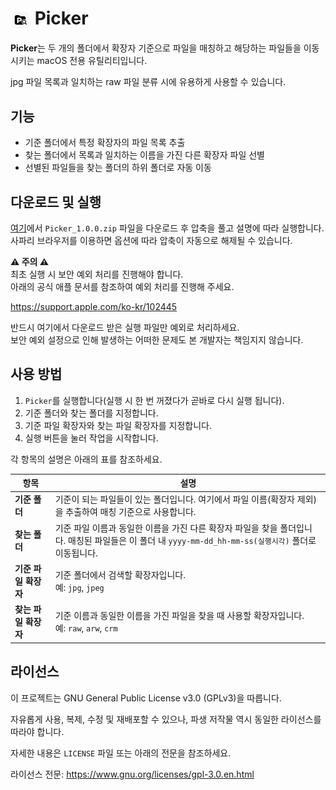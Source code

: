 # <img src="picker.png" alt="Picker 아이콘" width="32" style="vertical-align: middle;"> Picker

**Picker**는 두 개의 폴더에서 확장자 기준으로 파일을 매칭하고 해당하는 파일들을 이동시키는 macOS 전용 유틸리티입니다.

jpg 파일 목록과 일치하는 raw 파일 분류 시에 유용하게 사용할 수 있습니다.


## 기능
- 기준 폴더에서 특정 확장자의 파일 목록 추출
- 찾는 폴더에서 목록과 일치하는 이름을 가진 다른 확장자 파일 선별
- 선별된 파일들을 찾는 폴더의 하위 폴더로 자동 이동


## 다운로드 및 실행
[여기](https://github.com/kkachiverse/picker/releases/tag/v1.0.0)에서 `Picker_1.0.0.zip` 파일을 다운로드 후 압축을 풀고 설명에 따라 실행합니다. 사파리 브라우저를 이용하면 옵션에 따라 압축이 자동으로 해제될 수 있습니다.

**⚠️ 주의 ⚠️**<br/>
최초 실행 시 보안 예외 처리를 진행해야 합니다.<br/>아래의 공식 애플 문서를 참조하여 예외 처리를 진행해 주세요.

https://support.apple.com/ko-kr/102445

반드시 여기에서 다운로드 받은 실행 파일만 예외로 처리하세요.<br/>보안 예외 설정으로 인해 발생하는 어떠한 문제도 본 개발자는 책임지지 않습니다.


## 사용 방법
1. `Picker`를 실행합니다(실행 시 한 번 꺼졌다가 곧바로 다시 실행 됩니다).
2. 기준 폴더와 찾는 폴더를 지정합니다.
3. 기준 파일 확장자와 찾는 파일 확장자를 지정합니다.
4. 실행 버튼을 눌러 작업을 시작합니다.

각 항목의 설명은 아래의 표를 참조하세요.

| 항목 | 설명 |
|------|------|
| **기준 폴더** | 기준이 되는 파일들이 있는 폴더입니다. 여기에서 파일 이름(확장자 제외)을 추출하여 매칭 기준으로 사용합니다. |
| **찾는 폴더** | 기준 파일 이름과 동일한 이름을 가진 다른 확장자 파일을 찾을 폴더입니다. 매칭된 파일들은 이 폴더 내 `yyyy-mm-dd_hh-mm-ss(실행시각)` 폴더로 이동됩니다. |
| **기준 파일 확장자** | 기준 폴더에서 검색할 확장자입니다.<br/>예: `jpg`, `jpeg` |
| **찾는 파일 확장자** | 기준 이름과 동일한 이름을 가진 파일을 찾을 때 사용할 확장자입니다.<br/>예: `raw`, `arw`, `crm` |


## 라이선스
이 프로젝트는 GNU General Public License v3.0 (GPLv3)을 따릅니다.

자유롭게 사용, 복제, 수정 및 재배포할 수 있으나, 파생 저작물 역시 동일한 라이선스를 따라야 합니다.

자세한 내용은 `LICENSE` 파일 또는 아래의 전문을 참조하세요.

라이선스 전문: https://www.gnu.org/licenses/gpl-3.0.en.html

